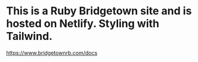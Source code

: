 # This is a Ruby Bridgetown site and is hosted on Netlify. Styling with Tailwind.

https://www.bridgetownrb.com/docs
